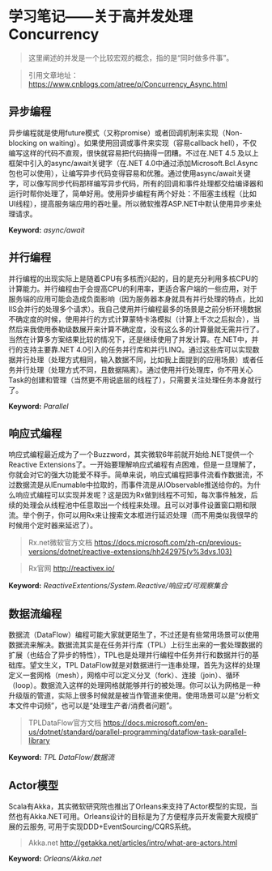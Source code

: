 # 学习笔记——关于高并发处理Concurrency
> 这里阐述的并发是一个比较宏观的概念，指的是“同时做多件事”。

> 引用文章地址：https://www.cnblogs.com/atree/p/Concurrency_Async.html
## 异步编程
异步编程就是使用future模式（又称promise）或者回调机制来实现（Non-blocking on waiting）。如果使用回调或事件来实现（容易callback hell），不仅编写这样的代码不直观，很快就容易把代码搞得一团糟。不过在.NET 4.5 及以上框架中引入的async/await关键字（在.NET 4.0中通过添加Microsoft.Bcl.Async包也可以使用），让编写异步代码变得容易和优雅。通过使用async/await关键字，可以像写同步代码那样编写异步代码，所有的回调和事件处理都交给编译器和运行时帮你处理了，简单好用。使用异步编程有两个好处：不阻塞主线程（比如UI线程），提高服务端应用的吞吐量。所以微软推荐ASP.NET中默认使用异步来处理请求。

**Keyword:** *async/await*

## 并行编程
并行编程的出现实际上是随着CPU有多核而兴起的，目的是充分利用多核CPU的计算能力。并行编程由于会提高CPU的利用率，更适合客户端的一些应用，对于服务端的应用可能会造成负面影响（因为服务器本身就具有并行处理的特点，比如IIS会并行的处理多个请求）。我自己使用并行编程最多的场景是之前分析环境数据不确定度的时候，使用并行的方式计算蒙特卡洛模拟（计算上千次之后拟合），当然后来我使用泰勒级数展开来计算不确定度，没有这么多的计算量就无需并行了。当然在计算多方案结果比较的情况下，还是继续使用了并发计算。在.NET中，并行的支持主要靠.NET 4.0引入的任务并行库和并行LINQ。通过这些库可以实现数据并行处理（处理方式相同，输入数据不同，比如我上面提到的应用场景）或者任务并行处理（处理方式不同，且数据隔离）。通过使用并行处理库，你不用关心Task的创建和管理（当然更不用说底层的线程了），只需要关注处理任务本身就行了。

**Keyword:** *Parallel*

## 响应式编程
响应式编程最近成为了一个Buzzword，其实微软6年前就开始给.NET提供一个Reactive Extensions了。一开始要理解响应式编程有点困难，但是一旦理解了，你就会对它的强大功能爱不释手。简单来说，响应式编程把事件流看作数据流，不过数据流是从IEnumable中拉取的，而事件流是从IObservable推送给你的。为什么响应式编程可以实现并发呢？这是因为Rx做到线程不可知，每次事件触发，后续的处理会从线程池中任意取出一个线程来处理。且可以对事件设置窗口期和限流。举个例子，你可以用Rx来让搜索文本框进行延迟处理（而不用类似我很早的时候用个定时器来延迟了）。

> Rx.net微软官方文档 https://docs.microsoft.com/zh-cn/previous-versions/dotnet/reactive-extensions/hh242975(v%3dvs.103)

> Rx官网 http://reactivex.io/


**Keyword:** *ReactiveExtentions/System.Reactive/响应式/可观察集合*

## 数据流编程
数据流（DataFlow）编程可能大家就更陌生了，不过还是有些常用场景可以使用数据流来解决。数据流其实是在任务并行库（TPL）上衍生出来的一套处理数据的扩展（也结合了异步的特性），TPL也是处理并行编程中任务并行和数据并行的基础库。望文生义，TPL DataFlow就是对数据进行一连串处理，首先为这样的处理定义一套网格（mesh），网格中可以定义分叉（fork）、连接（join）、循环（loop）。数据流入这样的处理网格就能够并行的被处理。你可以认为网格是一种升级版的管道，实际上很多时候就是被当作管道来使用。使用场景可以是“分析文本文件中词频”，也可以是“处理生产者/消费者问题”。

> TPLDataFlow官方文档 https://docs.microsoft.com/en-us/dotnet/standard/parallel-programming/dataflow-task-parallel-library

**Keyword:** *TPL DataFlow/数据流*

## Actor模型
Scala有Akka，其实微软研究院也推出了Orleans来支持了Actor模型的实现，当然也有Akka.NET可用。Orleans设计的目标是为了方便程序员开发需要大规模扩展的云服务, 可用于实现DDD+EventSourcing/CQRS系统。
> Akka.net http://getakka.net/articles/intro/what-are-actors.html

**Keyword:** *Orleans/Akka.net*

